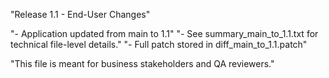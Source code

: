 "Release 1.1 - End-User Changes" 
 
"- Application updated from main to 1.1" 
"- See summary_main_to_1.1.txt for technical file-level details." 
"- Full patch stored in diff_main_to_1.1.patch" 
 
"This file is meant for business stakeholders and QA reviewers." 
